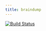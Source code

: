 ```yaml
---
title: braindump
---
```


[![Build Status](https://travis-ci.com/daveio/braindump.dave.io.svg?branch=master)](https://travis-ci.com/daveio/braindump.dave.io)
